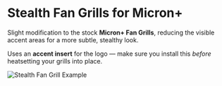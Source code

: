 # Stealth Fan Grills for Micron+

Slight modification to the stock **Micron+ Fan Grills**, reducing the visible accent areas for a more subtle, stealthy look.

Uses an **accent insert** for the logo — make sure you install this *before* heatsetting your grills into place.

![Stealth Fan Grill Example](#Image-coming-soon)
